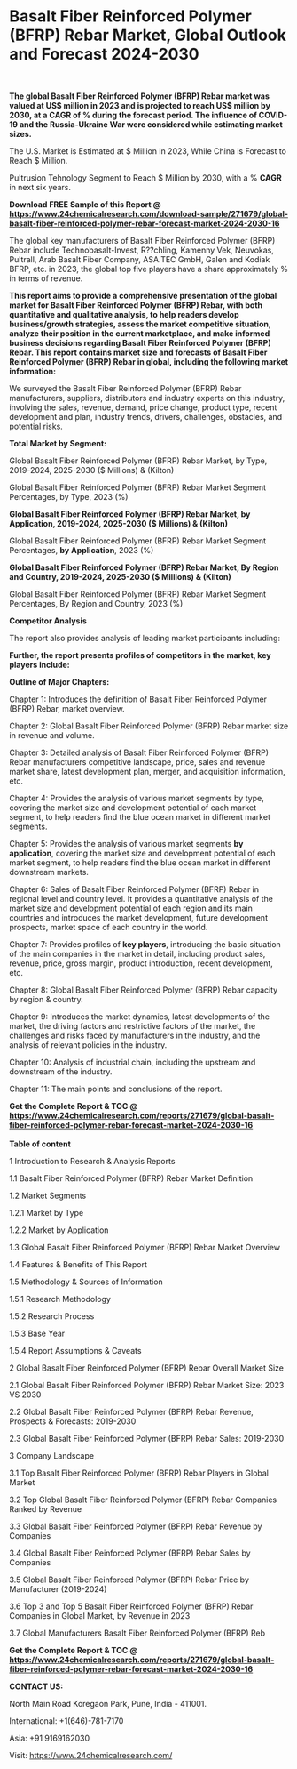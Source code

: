<h1>Basalt Fiber Reinforced Polymer (BFRP) Rebar Market, Global Outlook and Forecast 2024-2030</h1><br/><p><strong>The global Basalt Fiber Reinforced Polymer (BFRP) Rebar market was valued at US$ million in 2023 and is projected to reach US$ million by 2030, at a <strong>CAGR</strong> of % during the forecast period. The influence of COVID-19 and the Russia-Ukraine War were considered while estimating market sizes.</strong></p><p>The U.S. Market is Estimated at $ Million in 2023, While China is Forecast to Reach $ Million.</p><p>Pultrusion Tehnology Segment to Reach $ Million by 2030, with a % <strong>CAGR</strong> in next six years.</p><div><b>Download FREE Sample of this Report @ <a href="https://www.24chemicalresearch.com/download-sample/271679/global-basalt-fiber-reinforced-polymer-rebar-forecast-market-2024-2030-16">https://www.24chemicalresearch.com/download-sample/271679/global-basalt-fiber-reinforced-polymer-rebar-forecast-market-2024-2030-16</a></b></div><p>The global key manufacturers of Basalt Fiber Reinforced Polymer (BFRP) Rebar include Technobasalt-Invest, R??chling, Kamenny Vek, Neuvokas, Pultrall, Arab Basalt Fiber Company, ASA.TEC GmbH, Galen and Kodiak BFRP, etc. in 2023, the global top five players have a share approximately % in terms of revenue.</p><p><strong>This report aims to provide a comprehensive presentation of the global market for Basalt Fiber Reinforced Polymer (BFRP) Rebar, with both quantitative and qualitative analysis, to help readers develop business/growth strategies, assess the market competitive situation, analyze their position in the current marketplace, and make informed business decisions regarding Basalt Fiber Reinforced Polymer (BFRP) Rebar. This report contains market size and forecasts of Basalt Fiber Reinforced Polymer (BFRP) Rebar in global, including the following market information:</strong></p><p>We surveyed the Basalt Fiber Reinforced Polymer (BFRP) Rebar manufacturers, suppliers, distributors and industry experts on this industry, involving the sales, revenue, demand, price change, product type, recent development and plan, industry trends, drivers, challenges, obstacles, and potential risks.</p><p><strong>Total Market by Segment:</strong></p><p>Global Basalt Fiber Reinforced Polymer (BFRP) Rebar Market, by Type, 2019-2024, 2025-2030 ($ Millions) & (Kilton)</p><p>Global Basalt Fiber Reinforced Polymer (BFRP) Rebar Market Segment Percentages, by Type, 2023 (%)</p><p><strong>Global Basalt Fiber Reinforced Polymer (BFRP) Rebar Market, <strong>by Application</strong>, 2019-2024, 2025-2030 ($ Millions) & (Kilton)</strong></p><p>Global Basalt Fiber Reinforced Polymer (BFRP) Rebar Market Segment Percentages, <strong>by Application</strong>, 2023 (%)</p><p><strong>Global Basalt Fiber Reinforced Polymer (BFRP) Rebar Market, By Region and Country, 2019-2024, 2025-2030 ($ Millions) & (Kilton)</strong></p><p>Global Basalt Fiber Reinforced Polymer (BFRP) Rebar Market Segment Percentages, By Region and Country, 2023 (%)</p><p><strong>Competitor Analysis</strong></p><p>The report also provides analysis of leading market participants including:</p><p><strong>Further, the report presents profiles of competitors in the market, <strong>key players</strong> include:</strong></p><p><strong>Outline of Major Chapters:</strong></p><p>Chapter 1: Introduces the definition of Basalt Fiber Reinforced Polymer (BFRP) Rebar, market overview.</p><p>Chapter 2: Global Basalt Fiber Reinforced Polymer (BFRP) Rebar market size in revenue and volume.</p><p>Chapter 3: Detailed analysis of Basalt Fiber Reinforced Polymer (BFRP) Rebar manufacturers competitive landscape, price, sales and revenue market share, latest development plan, merger, and acquisition information, etc.</p><p>Chapter 4: Provides the analysis of various market segments by type, covering the market size and development potential of each market segment, to help readers find the blue ocean market in different market segments.</p><p>Chapter 5: Provides the analysis of various market segments <strong>by application</strong>, covering the market size and development potential of each market segment, to help readers find the blue ocean market in different downstream markets.</p><p>Chapter 6: Sales of Basalt Fiber Reinforced Polymer (BFRP) Rebar in regional level and country level. It provides a quantitative analysis of the market size and development potential of each region and its main countries and introduces the market development, future development prospects, market space of each country in the world.</p><p>Chapter 7: Provides profiles of <strong>key players</strong>, introducing the basic situation of the main companies in the market in detail, including product sales, revenue, price, gross margin, product introduction, recent development, etc.</p><p>Chapter 8: Global Basalt Fiber Reinforced Polymer (BFRP) Rebar capacity by region & country.</p><p>Chapter 9: Introduces the market dynamics, latest developments of the market, the driving factors and restrictive factors of the market, the challenges and risks faced by manufacturers in the industry, and the analysis of relevant policies in the industry.</p><p>Chapter 10: Analysis of industrial chain, including the upstream and downstream of the industry.</p><p>Chapter 11: The main points and conclusions of the report.</p><div><b>Get the Complete Report & TOC @ <a href="https://www.24chemicalresearch.com/reports/271679/global-basalt-fiber-reinforced-polymer-rebar-forecast-market-2024-2030-16">https://www.24chemicalresearch.com/reports/271679/global-basalt-fiber-reinforced-polymer-rebar-forecast-market-2024-2030-16</a></b></div><br><b>Table of content</b><p>1 Introduction to Research & Analysis Reports<br />
 
  1.1 Basalt Fiber Reinforced Polymer (BFRP) Rebar Market Definition<br />
 
  1.2 Market Segments<br />
 
  1.2.1 Market by Type<br />
 
  1.2.2 Market by Application<br />
 
  1.3 Global Basalt Fiber Reinforced Polymer (BFRP) Rebar Market Overview<br />
 
  1.4 Features & Benefits of This Report<br />
 
  1.5 Methodology & Sources of Information<br />
 
  1.5.1 Research Methodology<br />
 
  1.5.2 Research Process<br />
 
  1.5.3 Base Year<br />
 
  1.5.4 Report Assumptions & Caveats<br />
 
 2 Global Basalt Fiber Reinforced Polymer (BFRP) Rebar Overall Market Size<br />
 
  2.1 Global Basalt Fiber Reinforced Polymer (BFRP) Rebar Market Size: 2023 VS 2030<br />
 
  2.2 Global Basalt Fiber Reinforced Polymer (BFRP) Rebar Revenue, Prospects & Forecasts: 2019-2030<br />
 
  2.3 Global Basalt Fiber Reinforced Polymer (BFRP) Rebar Sales: 2019-2030<br />
 
 3 Company Landscape<br />
 
  3.1 Top Basalt Fiber Reinforced Polymer (BFRP) Rebar Players in Global Market<br />
 
  3.2 Top Global Basalt Fiber Reinforced Polymer (BFRP) Rebar Companies Ranked by Revenue<br />
 
  3.3 Global Basalt Fiber Reinforced Polymer (BFRP) Rebar Revenue by Companies<br />
 
  3.4 Global Basalt Fiber Reinforced Polymer (BFRP) Rebar Sales by Companies<br />
 
  3.5 Global Basalt Fiber Reinforced Polymer (BFRP) Rebar Price by Manufacturer (2019-2024)<br />
 
  3.6 Top 3 and Top 5 Basalt Fiber Reinforced Polymer (BFRP) Rebar Companies in Global Market, by Revenue in 2023<br />
 
  3.7 Global Manufacturers Basalt Fiber Reinforced Polymer (BFRP) Reb<br><div><b>Get the Complete Report & TOC @ <a href="https://www.24chemicalresearch.com/reports/271679/global-basalt-fiber-reinforced-polymer-rebar-forecast-market-2024-2030-16">https://www.24chemicalresearch.com/reports/271679/global-basalt-fiber-reinforced-polymer-rebar-forecast-market-2024-2030-16</a></b></div></p>
 
 <b>CONTACT US:</b><br>
 
 North Main Road Koregaon Park, Pune, India - 411001.<br/>
 
 International: +1(646)-781-7170<br/>
 
 Asia: +91 9169162030<br/>
 
 Visit: <a href="https://www.24chemicalresearch.com/">https://www.24chemicalresearch.com/</a>
 
 <br>